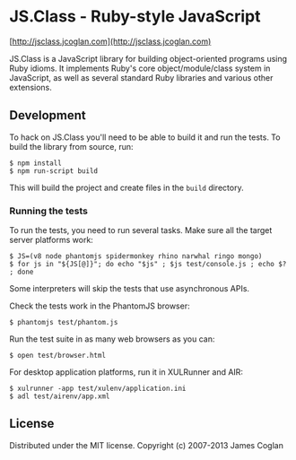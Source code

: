 # JS.Class - Ruby-style JavaScript

[http://jsclass.jcoglan.com](http://jsclass.jcoglan.com)

JS.Class is a JavaScript library for building object-oriented programs using
Ruby idioms. It implements Ruby's core object/module/class system in JavaScript,
as well as several standard Ruby libraries and various other extensions.


## Development

To hack on JS.Class you'll need to be able to build it and run the tests. To
build the library from source, run:

```
$ npm install
$ npm run-script build
```

This will build the project and create files in the `build` directory.


### Running the tests

To run the tests, you need to run several tasks. Make sure all the target server
platforms work:

```
$ JS=(v8 node phantomjs spidermonkey rhino narwhal ringo mongo)
$ for js in "${JS[@]}"; do echo "$js" ; $js test/console.js ; echo $? ; done
```

Some interpreters will skip the tests that use asynchronous APIs.

Check the tests work in the PhantomJS browser:

```
$ phantomjs test/phantom.js
```

Run the test suite in as many web browsers as you can:

```
$ open test/browser.html
```

For desktop application platforms, run it in XULRunner and AIR:

```
$ xulrunner -app test/xulenv/application.ini
$ adl test/airenv/app.xml
```


## License

Distributed under the MIT license.
Copyright (c) 2007-2013 James Coglan

